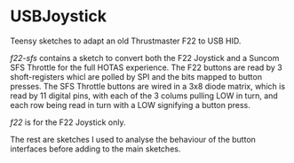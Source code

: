 # USBJoystick
Teensy sketches to adapt an old Thrustmaster F22 to USB HID.

*f22-sfs* contains a sketch to convert both the F22 Joystick and a Suncom SFS Throttle for the full HOTAS experience.
The F22 buttons are read by 3 shoft-registers whicl are polled by SPI and the bits mapped to button presses.
The SFS Throttle buttons are wired in a 3x8 diode matrix, which is read by 11 digital pins, with each of the 3 colums pulling LOW in turn, and each row being read in turn with a LOW signifying a button press.

*f22* is for the F22 Joystick only.

The rest are sketches I used to analyse the behaviour of the button interfaces before adding to the main sketches.
